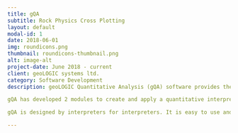 ```yaml
---
title: gQA
subtitle: Rock Physics Cross Plotting
layout: default
modal-id: 1
date: 2018-06-01
img: roundicons.png
thumbnail: roundicons-thumbnail.png
alt: image-alt
project-date: June 2018 - current
client: geoLOGIC systems ltd.
category: Software Development
description: geoLOGIC Quantitative Analysis (gQA) software provides the tools to maximize the interpretation of seismic data using crossplot analysis to create and apply rock physics templates. RQA provides the ability to perform quantitative interpretation on AVO inverted data to gain insights into rock properties and lithology that can not be obtained from analysis based solely on migrated stacked data.

gQA has developed 2 modules to create and apply a quantitative interpretation of inverted data. gQA Well module is used to analyze log curves to understand relationships and create templates for identifying reservoir properties and lithology. gQA Seismic is used to analyze inverted AVO data to create seismic facies based on the templates from gQA Well to create volumes of rock properties or lithologies.

gQA is designed by interpreters for interpreters. It is easy to use and highly interactive. In order to simplify the data management, gQA works closely with Seisware to efficiently access data from your Seisware projects.

---
```

